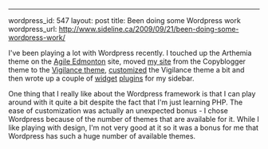 --- 
wordpress_id: 547
layout: post
title: Been doing some Wordpress work
wordpress_url: http://www.sideline.ca/2009/09/21/been-doing-some-wordpress-work/

I've been playing a lot with Wordpress recently.  I touched up the Arthemia theme on the [Agile Edmonton](http://www.agileedmonton.org) site, moved [my site](http://www.sideline.ca) from the Copyblogger theme to the [Vigilance theme](http://themes.jestro.com/vigilance/), [customized](http://github.com/mm53bar/vigilance) the Vigilance theme a bit and then wrote up a couple of [widget](http://github.com/mm53bar/wp-sideline-recent-posts) [plugins](http://github.com/mm53bar/wp-sideline-annual-archives) for my sidebar.

One thing that I really like about the Wordpress framework is that I can play around with it quite a bit despite the fact that I'm just learning PHP.  The ease of customization was actually an unexpected bonus - I chose Wordpress because of the number of themes that are available for it.  While I like playing with design, I'm not very good at it so it was a bonus for me that Wordpress has such a huge number of available themes.
